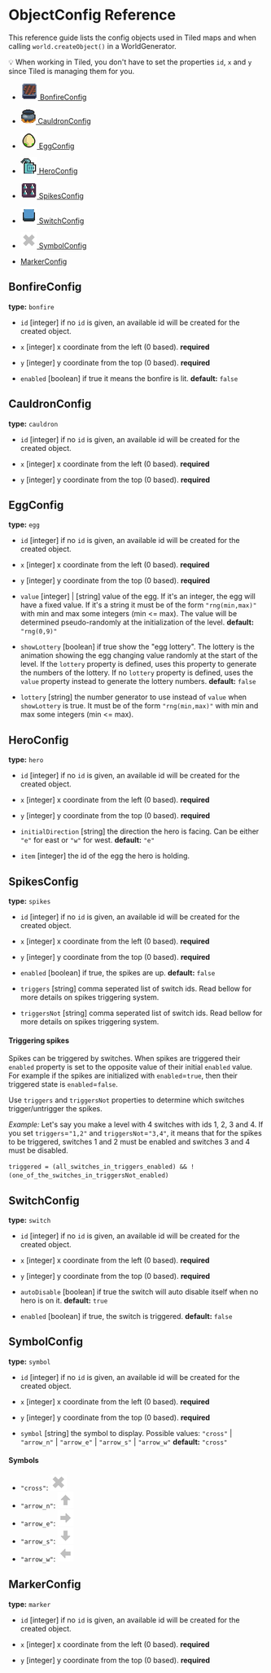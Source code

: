 # ObjectConfig Reference

This reference guide lists the config objects used in Tiled maps and when
calling `world.createObject()` in a WorldGenerator.

:bulb: When working in Tiled, you don't have to set the properties `id`, `x` and
`y` since Tiled is managing them for you.

-   [![bonfire-icon](images/icons/bonfire-icon.png) BonfireConfig](#bonfireconfig)

-   [![cauldron-icon](images/icons/cauldron-icon.png) CauldronConfig](#cauldronconfig)

-   [![egg-icon](images/icons/egg-icon.png) EggConfig](#eggconfig)

-   [![hero-icon](images/icons/hero-icon.png) HeroConfig](#heroconfig)

-   [![spikes-icon](images/icons/spikes-icon.png) SpikesConfig](#spikesconfig)

-   [![switch-icon](images/icons/switch-icon.png) SwitchConfig](#switchconfig)

-   [![symbol-cross-icon](images/icons/symbol-cross-icon.png) SymbolConfig](#symbolconfig)

-   [MarkerConfig](#markerconfig)

## BonfireConfig

**type:** `bonfire`

-   `id`      [integer] if no `id` is given, an available id will be created for
    the created object.

-   `x`       [integer] x coordinate from the left (0 based). **required**

-   `y`       [integer] y coordinate from the top (0 based). **required**

-   `enabled` [boolean] if true it means the bonfire is lit. **default:**
    `false`

## CauldronConfig

**type:** `cauldron`

-   `id`      [integer] if no `id` is given, an available id will be created for
    the created object.

-   `x`       [integer] x coordinate from the left (0 based). **required**

-   `y`       [integer] y coordinate from the top (0 based). **required**

## EggConfig

**type:** `egg`

-   `id`      [integer] if no `id` is given, an available id will be created for
    the created object.

-   `x`     [integer] x coordinate from the left (0 based). **required**

-   `y`     [integer] y coordinate from the top (0 based). **required**

-   `value` [integer] \| [string] value of the egg. If it's an integer, the egg
    will have a fixed value. If it's a string it must be of the form
    `"rng(min,max)"` with min and max some integers (min &lt;= max). The value
    will be determined pseudo-randomly at the initialization of the level.
    **default:** `"rng(0,9)"`

-   `showLottery` [boolean] if true show the "egg lottery". The lottery is the
    animation showing the egg changing value randomly at the start of the level.
    If the `lottery` property is defined, uses this property to generate the
    numbers of the lottery. If no `lottery` property is defined, uses the
    `value` property instead to generate the lottery numbers. **default:**
    `false`

-   `lottery` [string] the number generator to use instead of `value` when
    `showLottery` is true. It must be of the form `"rng(min,max)"` with min and
    max some integers (min &lt;= max).

## HeroConfig

**type:** `hero`

-   `id`      [integer] if no `id` is given, an available id will be created for
    the created object.

-   `x`       [integer] x coordinate from the left (0 based). **required**

-   `y`       [integer] y coordinate from the top (0 based). **required**

-   `initialDirection` [string] the direction the hero is facing. Can be either
    `"e"` for east or `"w"` for west. **default:** `"e"`

-   `item`    [integer] the id of the egg the hero is holding.

## SpikesConfig

**type:** `spikes`

-   `id`      [integer] if no `id` is given, an available id will be created for
    the created object.

-   `x`       [integer] x coordinate from the left (0 based). **required**

-   `y`       [integer] y coordinate from the top (0 based). **required**

-   `enabled` [boolean] if true, the spikes are up. **default:** `false`

-   `triggers` [string] comma seperated list of switch ids. Read bellow for more
    details on spikes triggering system.

-   `triggersNot` [string] comma seperated list of switch ids. Read bellow for
    more details on spikes triggering system.

#### Triggering spikes

Spikes can be triggered by switches. When spikes are triggered their `enabled`
property is set to the opposite value of their initial `enabled` value. For
example if the spikes are initialized with `enabled`=`true`, then their
triggered state is `enabled`=`false`.

Use `triggers` and `triggersNot` properties to determine which switches
trigger/untrigger the spikes.

_Example:_ Let's say you make a level with 4 switches with ids 1, 2, 3 and 4. If
you set `triggers`=`"1,2"` and `triggersNot`=`"3,4"`, it means that for the
spikes to be triggered, switches 1 and 2 must be enabled and switches 3 and 4
must be disabled.

`triggered = (all_switches_in_triggers_enabled) && !(one_of_the_switches_in_triggersNot_enabled)`

## SwitchConfig

**type:** `switch`

-   `id`      [integer] if no `id` is given, an available id will be created for
    the created object.

-   `x`       [integer] x coordinate from the left (0 based). **required**

-   `y`       [integer] y coordinate from the top (0 based). **required**

-   `autoDisable` [boolean] if true the switch will auto disable itself when no
    hero is on it. **default:** `true`

-   `enabled` [boolean] if true, the switch is triggered. **default:**
    `false`

## SymbolConfig

**type:** `symbol`

-   `id`      [integer] if no `id` is given, an available id will be created for
    the created object.

-   `x`       [integer] x coordinate from the left (0 based). **required**

-   `y`       [integer] y coordinate from the top (0 based). **required**

-   `symbol`  [string] the symbol to display. Possible values: `"cross"` \|
    `"arrow_n"` \| `"arrow_e"` \| `"arrow_s"` \| `"arrow_w"` **default:**
    `"cross"`

#### Symbols

-   `"cross"`: ![symbol-cross-icon](images/icons/symbol-cross-icon.png)
-   `"arrow_n"`: ![symbol-arrow-n-icon](images/icons/symbol-arrow-n-icon.png)
-   `"arrow_e"`: ![symbol-arrow-e-icon](images/icons/symbol-arrow-e-icon.png)
-   `"arrow_s"`: ![symbol-arrow-s-icon](images/icons/symbol-arrow-s-icon.png)
-   `"arrow_w"`: ![symbol-arrow-w-icon](images/icons/symbol-arrow-w-icon.png)

## MarkerConfig

**type:** `marker`

-   `id`      [integer] if no `id` is given, an available id will be created for
    the created object.

-   `x`       [integer] x coordinate from the left (0 based). **required**

-   `y`       [integer] y coordinate from the top (0 based). **required**
